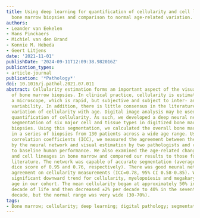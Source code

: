 ```yaml
---
title: Using deep learning for quantification of cellularity and cell lineages in
  bone marrow biopsies and comparison to normal age-related variation.
authors:
- Leander van Eekelen
- Hans Pinckaers
- Michiel van den Brand
- Konnie M. Hebeda
- Geert Litjens
date: '2021-11-01'
publishDate: '2024-09-11T12:09:38.982016Z'
publication_types:
- article-journal
publication: '*Pathology*'
doi: 10.1016/j.pathol.2021.07.011
abstract: Cellularity estimation forms an important aspect of the visual examination
  of bone marrow biopsies. In clinical practice, cellularity is estimated by eye under
  a microscope, which is rapid, but subjective and subject to inter- and intraobserver
  variability. In addition, there is little consensus in the literature on the normal
  variation of cellularity with age. Digital image analysis may be used for more objective
  quantification of cellularity. As such, we developed a deep neural network for the
  segmentation of six major cell and tissue types in digitized bone marrow trephine
  biopsies. Using this segmentation, we calculated the overall bone marrow cellularity
  in a series of biopsies from 130 patients across a wide age range. Using intraclass
  correlation coefficients (ICC), we measured the agreement between the quantification
  by the neural network and visual estimation by two pathologists and compared it
  to baseline human performance. We also examined the age-related changes of cellularity
  and cell lineages in bone marrow and compared our results to those found in the
  literature. The network was capable of accurate segmentation (average accuracy and
  dice score of 0.95 and 0.76, respectively). There was good neural network-pathologist
  agreement on cellularity measurements (ICC=0.78, 95% CI 0.58-0.85). We found a statistically
  significant downward trend for cellularity, myelopoiesis and megakaryocytes with
  age in our cohort. The mean cellularity began at approximately 50% in the third
  decade of life and then decreased ±2% per decade to 40% in the seventh and eighth
  decade, but the normal range was very wide (30-70%).
tags:
- Bone marrow; cellularity; deep learning; digital pathology; segmentation
---
```

